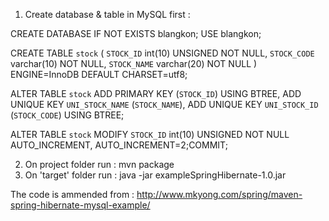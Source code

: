 
1. Create database & table in MySQL first :

CREATE DATABASE IF NOT EXISTS blangkon;
USE blangkon;

CREATE TABLE `stock` (
  `STOCK_ID` int(10) UNSIGNED NOT NULL,
  `STOCK_CODE` varchar(10) NOT NULL,
  `STOCK_NAME` varchar(20) NOT NULL
) ENGINE=InnoDB DEFAULT CHARSET=utf8;


ALTER TABLE `stock`
  ADD PRIMARY KEY (`STOCK_ID`) USING BTREE,
  ADD UNIQUE KEY `UNI_STOCK_NAME` (`STOCK_NAME`),
  ADD UNIQUE KEY `UNI_STOCK_ID` (`STOCK_CODE`) USING BTREE;


ALTER TABLE `stock`
  MODIFY `STOCK_ID` int(10) UNSIGNED NOT NULL AUTO_INCREMENT, AUTO_INCREMENT=2;COMMIT;
  
2. On project folder run : mvn package
3. On 'target' folder run : java -jar exampleSpringHibernate-1.0.jar


The code is ammended from : http://www.mkyong.com/spring/maven-spring-hibernate-mysql-example/